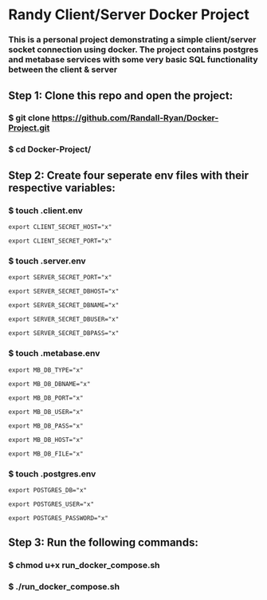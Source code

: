 # Randy Client/Server Docker Project

### This is a personal project demonstrating a simple client/server socket connection using docker. The project contains postgres and metabase services with some very basic SQL functionality between the client & server

## Step 1: Clone this repo and open the project:

### $ git clone https://github.com/Randall-Ryan/Docker-Project.git

### $ cd Docker-Project/

## Step 2: Create four seperate env files with their respective variables:

### $ touch .client.env

```
export CLIENT_SECRET_HOST="x"

export CLIENT_SECRET_PORT="x"
```

### $ touch .server.env

```
export SERVER_SECRET_PORT="x"

export SERVER_SECRET_DBHOST="x"

export SERVER_SECRET_DBNAME="x"

export SERVER_SECRET_DBUSER="x"

export SERVER_SECRET_DBPASS="x"
```

### $ touch .metabase.env

```
export MB_DB_TYPE="x"

export MB_DB_DBNAME="x"

export MB_DB_PORT="x"

export MB_DB_USER="x"

export MB_DB_PASS="x"

export MB_DB_HOST="x"

export MB_DB_FILE="x"
```

### $ touch .postgres.env

```
export POSTGRES_DB="x"

export POSTGRES_USER="x"

export POSTGRES_PASSWORD="x"
```

## Step 3: Run the following commands:

### $ chmod u+x run_docker_compose.sh

### $ ./run_docker_compose.sh
